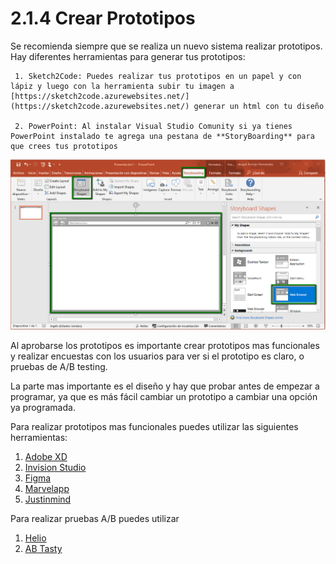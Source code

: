 # 2.1.4 Crear Prototipos

Se recomienda siempre que se realiza un nuevo sistema realizar prototipos. Hay diferentes herramientas para generar tus prototipos:

     1. Sketch2Code: Puedes realizar tus prototipos en un papel y con lápiz y luego con la herramienta subir tu imagen a [https://sketch2code.azurewebsites.net/](https://sketch2code.azurewebsites.net/) generar un html con tu diseño

     2. PowerPoint: Al instalar Visual Studio Comunity si ya tienes PowerPoint instalado te agrega una pestana de **StoryBoarding** para que crees tus prototipos

![Figura 2.1.3.1 Como crear prototipos con Powerpoint](../../.gitbook/assets/powerpoint.png)

Al aprobarse los prototipos es importante crear prototipos mas funcionales y realizar encuestas con los usuarios para ver si el prototipo es claro, o pruebas de A/B testing. 

La parte mas importante es el diseño y hay que probar antes de empezar a programar, ya que es más fácil cambiar un prototipo a cambiar una opción ya programada.

Para realizar prototipos mas funcionales puedes utilizar las siguientes herramientas:

1. [Adobe XD](https://www.adobe.com/products/xd/features.html)
2. [Invision Studio](https://www.invisionapp.com/studio)
3. [Figma](https://www.figma.com)
4. [Marvelapp](https://marvelapp.com/)
5. [Justinmind](https://www.justinmind.com/)

Para realizar pruebas A/B puedes utilizar

1. [Helio](https://helio.app)
2. [AB Tasty](https://www.abtasty.com/es/solucion-ab-testing/)

### 

